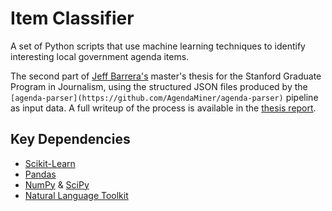 # Item Classifier

A set of Python scripts that use machine learning techniques to identify interesting local government agenda items.

The second part of [Jeff Barrera's](https://github.com/jeffbarrera) master's thesis for the Stanford Graduate Program in Journalism, using the structured JSON files produced by the `[agenda-parser](https://github.com/AgendaMiner/agenda-parser)` pipeline as input data. A full writeup of the process is available in the [thesis report](https://github.com/AgendaMiner/agenda-parser/blob/master/AgendaMiner_JBarrera_Thesis.pdf).

## Key Dependencies
- [Scikit-Learn](http://scikit-learn.org/)
- [Pandas](http://pandas.pydata.org)
- [NumPy](http://www.numpy.org) & [SciPy](https://www.scipy.org)
- [Natural Language Toolkit](http://www.nltk.org)